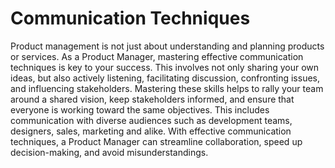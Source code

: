 # Communication Techniques

Product management is not just about understanding and planning products or services. As a Product Manager, mastering effective communication techniques is key to your success. This involves not only sharing your own ideas, but also actively listening, facilitating discussion, confronting issues, and influencing stakeholders. Mastering these skills helps to rally your team around a shared vision, keep stakeholders informed, and ensure that everyone is working toward the same objectives. This includes communication with diverse audiences such as development teams, designers, sales, marketing and alike. With effective communication techniques, a Product Manager can streamline collaboration, speed up decision-making, and avoid misunderstandings.